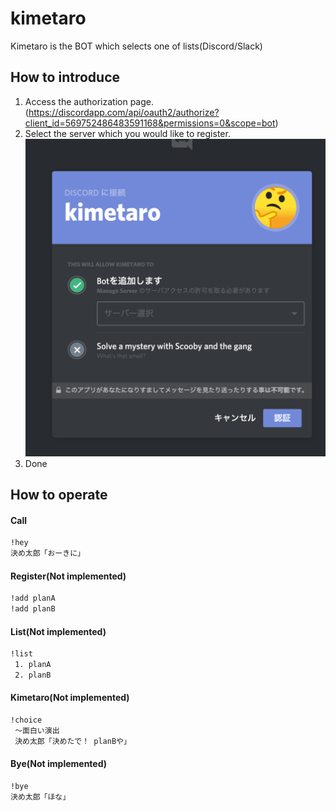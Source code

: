 # kimetaro

Kimetaro is the BOT which selects one of lists(Discord/Slack)

## How to introduce

1. Access the authorization page.(https://discordapp.com/api/oauth2/authorize?client_id=569752486483591168&permissions=0&scope=bot)
2. Select the server which you would like to register.
   ![OAuth](./img/OAuth.png)
3. Done

## How to operate

#### Call

```bash
!hey
決め太郎「おーきに」
```

#### Register(Not implemented)

```bash
!add planA
!add planB
```

#### List(Not implemented)

```bash
!list
 1. planA
 2. planB
```

#### Kimetaro(Not implemented)

```bash
!choice
 ～面白い演出
 決め太郎「決めたで！ planBや」
```

#### Bye(Not implemented)

```bash
!bye
決め太郎「ほな」
```
